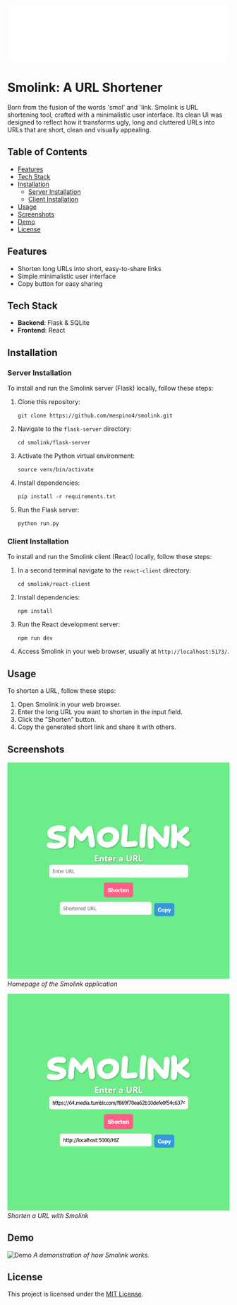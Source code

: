 ![Smolink Logo](../react-client/public/smolink.png)

# Smolink: A URL Shortener
Born from the fusion of the words 'smol' and 'link. Smolink is URL shortening tool, crafted with a minimalistic user interface. Its clean UI was designed to reflect how it transforms ugly, long and cluttered URLs into URLs that are short, clean and visually appealing.

## Table of Contents

- [Features](#features)
- [Tech Stack](#tech-stack)
- [Installation](#installation)
  - [Server Installation](#server-installation)
  - [Client Installation](#client-installation)
- [Usage](#usage)
- [Screenshots](#screenshots)
- [Demo](#demo)
- [License](#license)

## Features

- Shorten long URLs into short, easy-to-share links
- Simple minimalistic user interface
- Copy button for easy sharing

## Tech Stack

- **Backend**: Flask & SQLite
- **Frontend**: React

## Installation

### Server Installation

To install and run the Smolink server (Flask) locally, follow these steps:

1. Clone this repository:

    ```
    git clone https://github.com/mespino4/smolink.git
    ```

2. Navigate to the `flask-server` directory:

    ```
    cd smolink/flask-server
    ```

3. Activate the Python virtual environment:

    ```
    source venv/bin/activate
    ```

4. Install dependencies:

    ```
    pip install -r requirements.txt
    ```

5. Run the Flask server:

    ```
    python run.py
    ```

### Client Installation

To install and run the Smolink client (React) locally, follow these steps:

1. In a second terminal navigate to the `react-client` directory:

    ```
    cd smolink/react-client
    ```

2. Install dependencies:

    ```
    npm install
    ```

3. Run the React development server:

    ```
    npm run dev
    ```

4. Access Smolink in your web browser, usually at `http://localhost:5173/`.

## Usage

To shorten a URL, follow these steps:

1. Open Smolink in your web browser.
2. Enter the long URL you want to shorten in the input field.
3. Click the "Shorten" button.
4. Copy the generated short link and share it with others.

## Screenshots

![Homepage](screenshots/ss1.png)
*Homepage of the Smolink application*

![Shorten URL](screenshots/ss2.png)
*Shorten a URL with Smolink*

## Demo

![Demo](smolink_demo.gif)
*A demonstration of how Smolink works.*

## License

This project is licensed under the [MIT License](LICENSE).
